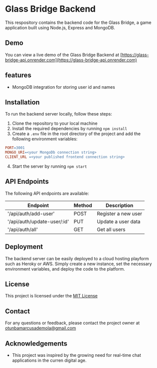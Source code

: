 # Glass Bridge Backend

This respository contains the backend code for the Glass Bridge, a game application built using Node.js, Express and MongoDB.

## Demo

You can view a live demo of the Glass Bridge Backend at [https://glass-bridge-api.onrender.com](https://glass-bridge-api.onrender.com)

## features

- MongoDB integration for storing user id and names

## Installation

To run the backend server locally, follow these steps:

1. Clone the repository to your local machine
2. Install the required dependencies by running `npm install`
3. Create a `.env` file in the root directory of the project and add the following environment variables:

```makefile
PORT=3001
MONGO_URI=<your MongoDb connection string>
CLIENT_URL =<your published frontend connection string>
```

4. Start the server by running `npm start`

## API Endpoints

The following API endpoints are available:

<table>
  <thead>
    <tr>
      <th>Endpoint</th>
      <th>Method</th>
      <th>Description</th>
    </tr>
  </thead>
  <tbody>
    <tr>
      <td>'/api/auth/add-user'</td>
      <td>POST</td>
      <td>Register a new user</td>
    </tr>
    <tr>
      <td>'/api/auth/update-user/:id'</td>
      <td>PUT</td>
      <td>Update a user data</td>
    </tr>
    <tr>
      <td>'/api/auth/all'</td>
      <td>GET</td>
      <td>Get all users</td>
    </tr>
  </tbody>
</table>

## Deployment

The backend server can be easily deployed to a cloud hosting playform such as Heroky or AWS. Simply create a new instance, set the necessary environment variables, and deploy the code to the platform.

## License

This project is licensed under the [MIT License](http://opensource.org/licences/MIT)

## Contact

For any questions or feedback, please contact the project owner at [otunbamarcusademola@gmail.com](mailto:otunbamarcusademola@gmail.com)

## Acknowledgements

- This project was inspired by the growing need for real-time chat applications in the curren digital age.
